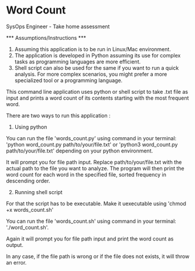 # Word Count
SysOps Engineer - Take home assessment

*** Assumptions/Instructions ***
1. Assuming this application is to be run in Linux/Mac environment.
2. The application is developed in Python assuming its use for complex tasks as programming languages are more efficient.
3. Shell script can also be used for the same if you want to run a quick analysis. For more complex scenarios, you might prefer a more specialized tool or a programming language.


This command line application uses python or shell script to take .txt file as input and prints a word count of its contents starting with the most frequent word.

There are two ways to run this application : 

1. Using python 

You can run the file 'words_count.py' using command in your terminal: 'python word_count.py path/to/your/file.txt' or 'python3 word_count.py path/to/your/file.txt' depending on your python environment.

It will prompt you for file path input. Replace path/to/your/file.txt with the actual path to the file you want to analyze. The program will then print the word count for each word in the specified file, sorted frequency in descending order.

2. Running shell script 

For that the script has to be executable. Make it uexecutable using 'chmod +x words_count.sh'

You can run the file 'words_count.sh' using command in your terminal: './word_count.sh'. 

Again it will prompt you for file path input and print the word count as output.

In any case, if the file path is wrong or if the file does not exists, it will throw an error.
